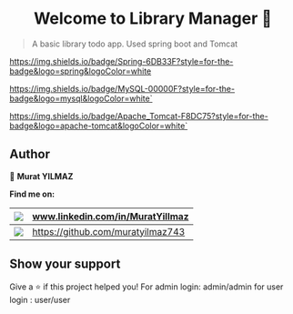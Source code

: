 <h1 align="center">Welcome to Library Manager 👋</h1>
<p>
</p>


> A basic library todo app. Used spring boot and Tomcat

https://img.shields.io/badge/Spring-6DB33F?style=for-the-badge&logo=spring&logoColor=white 

https://img.shields.io/badge/MySQL-00000F?style=for-the-badge&logo=mysql&logoColor=white`

https://img.shields.io/badge/Apache_Tomcat-F8DC75?style=for-the-badge&logo=apache-tomcat&logoColor=white`

## Author

👤 **Murat YILMAZ**

**Find me on:**

| <img src="https://img.shields.io/badge/LinkedIn-0077B5?style=for-the-badge&logo=linkedin&logoColor=white" /> | www.linkedin.com/in/MuratYillmaz  |
| ------------------------------------------------------------ | --------------------------------- |
| <img src="https://img.shields.io/badge/GitHub-100000?style=for-the-badge&logo=github&logoColor=white" /> | https://github.com/muratyilmaz743 |



## Show your support

Give a ⭐️ if this project helped you!
For admin login: admin/admin
for user login : user/user
